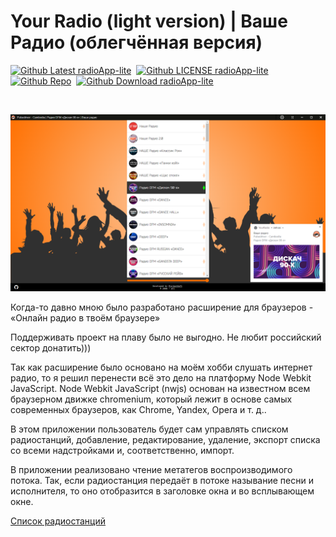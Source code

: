 # Your Radio (light version) | Ваше Радио (облегчённая версия)

<p><a href="https://github.com/ProjectSoft-STUDIONIONS/radioApp-lite/releases/latest" target="_blank"><img src="https://img.shields.io/github/v/release/ProjectSoft-STUDIONIONS/radioApp-lite?style=for-the-badge&color=%230098FF" alt="Github Latest radioApp-lite"></a> &nbsp;<a href="https://github.com/ProjectSoft-STUDIONIONS/radioApp-lite/blob/master/LICENSE" target="_blank"><img src="https://img.shields.io/github/license/ProjectSoft-STUDIONIONS/radioApp-lite?style=for-the-badge&color=%230098FF" alt="Github LICENSE radioApp-lite"></a> &nbsp;<a href="https://github.com/ProjectSoft-STUDIONIONS/radioApp-lite/" target="_blank"><img src="https://img.shields.io/github/repo-size/ProjectSoft-STUDIONIONS/radioApp-lite?style=for-the-badge&color=%230098FF" alt="Github Repo"></a> &nbsp;<a href="https://github.com/ProjectSoft-STUDIONIONS/radioApp-lite/releases/latest/download/YourRadioLightSetup.exe" target="_blank"><img src="https://img.shields.io/github/downloads/ProjectSoft-STUDIONIONS/radioApp-lite/total?style=for-the-badge&color=%230098FF" alt="Github Download radioApp-lite"></a></p>
<p>&nbsp;</p>

![Your Radio (light version) | Ваше Радио (облегчённая версия)](/src/screen.png?raw=true "Your Radio (light version) | Ваше Радио (облегчённая версия)")


Когда-то давно мною было разработано расширение для браузеров - «Онлайн радио в твоём браузере»

Поддерживать проект на плаву было не выгодно. Не любит российский сектор донатить)))

Так как расширение было основано на моём хобби слушать интернет радио, то я решил перенести всё это дело на платформу Node Webkit JavaScript. Node Webkit JavaScript (nwjs) основан на известном всем браузерном движке chromenium, который лежит в основе самых современных браузеров, как Chrome, Yandex, Opera и т. д..

В этом приложении пользователь будет сам управлять списком радиостанций, добавление, редактирование, удаление, экспорт списка со всеми надстройками и, соответственно, импорт.

В приложении реализовано чтение метатегов воспроизводимого потока. Так, если радиостанция передаёт в потоке называние песни и исполнителя, то оно отобразится в заголовке окна и во всплывающем окне.

[Список радиостанций](radio.md)